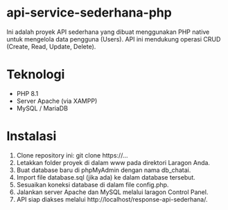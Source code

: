 # api-service-sederhana-php
Ini adalah proyek API sederhana yang dibuat menggunakan PHP native untuk mengelola data pengguna (Users). API ini mendukung operasi CRUD (Create, Read, Update, Delete).

# Teknologi
- PHP 8.1
- Server Apache (via XAMPP)
- MySQL / MariaDB

# Instalasi
1. Clone repository ini: git clone https://...
2. Letakkan folder proyek di dalam www pada direktori Laragon Anda.
3. Buat database baru di phpMyAdmin dengan nama db_chatai.
4. Import file database.sql (jika ada) ke dalam database tersebut.
5. Sesuaikan koneksi database di dalam file config.php.
6. Jalankan server Apache dan MySQL melalui laragon Control Panel.
7. API siap diakses melalui http://localhost/response-api-sederhana/.

